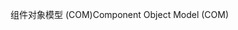 <span data-ttu-id="49883-101">组件对象模型 (COM)</span><span class="sxs-lookup"><span data-stu-id="49883-101">Component Object Model (COM)</span></span>